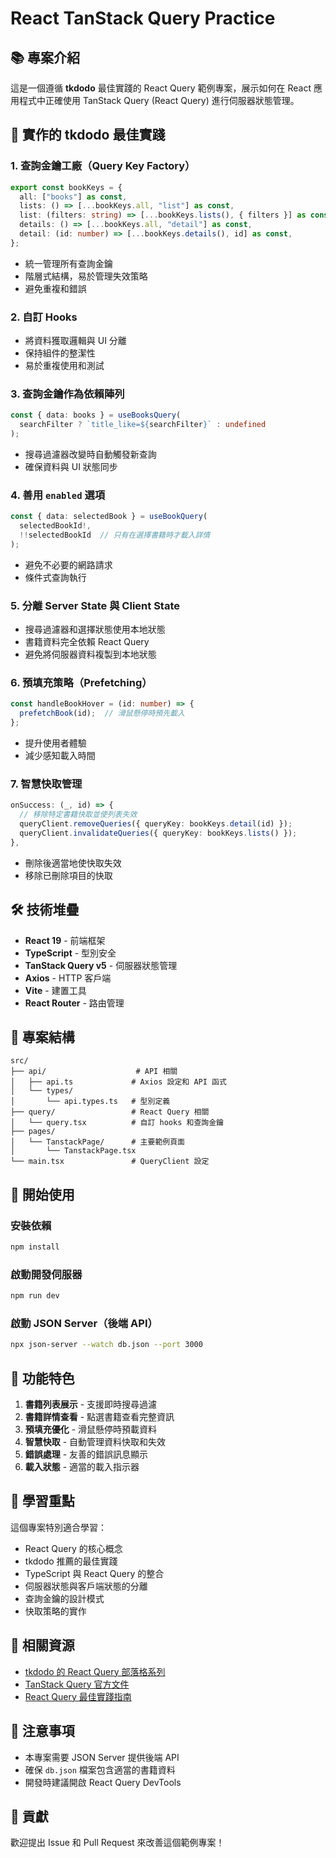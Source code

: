 # React TanStack Query Practice

## 📚 專案介紹

這是一個遵循 **tkdodo** 最佳實踐的 React Query 範例專案，展示如何在 React 應用程式中正確使用 TanStack Query (React Query) 進行伺服器狀態管理。

## 🎯 實作的 tkdodo 最佳實踐

### 1. 查詢金鑰工廠（Query Key Factory）
```typescript
export const bookKeys = {
  all: ["books"] as const,
  lists: () => [...bookKeys.all, "list"] as const,
  list: (filters: string) => [...bookKeys.lists(), { filters }] as const,
  details: () => [...bookKeys.all, "detail"] as const,
  detail: (id: number) => [...bookKeys.details(), id] as const,
};
```
- 統一管理所有查詢金鑰
- 階層式結構，易於管理失效策略
- 避免重複和錯誤

### 2. 自訂 Hooks
- 將資料獲取邏輯與 UI 分離
- 保持組件的整潔性
- 易於重複使用和測試

### 3. 查詢金鑰作為依賴陣列
```typescript
const { data: books } = useBooksQuery(
  searchFilter ? `title_like=${searchFilter}` : undefined
);
```
- 搜尋過濾器改變時自動觸發新查詢
- 確保資料與 UI 狀態同步

### 4. 善用 `enabled` 選項
```typescript
const { data: selectedBook } = useBookQuery(
  selectedBookId!, 
  !!selectedBookId  // 只有在選擇書籍時才載入詳情
);
```
- 避免不必要的網路請求
- 條件式查詢執行

### 5. 分離 Server State 與 Client State
- 搜尋過濾器和選擇狀態使用本地狀態
- 書籍資料完全依賴 React Query
- 避免將伺服器資料複製到本地狀態

### 6. 預填充策略（Prefetching）
```typescript
const handleBookHover = (id: number) => {
  prefetchBook(id);  // 滑鼠懸停時預先載入
};
```
- 提升使用者體驗
- 減少感知載入時間

### 7. 智慧快取管理
```typescript
onSuccess: (_, id) => {
  // 移除特定書籍快取並使列表失效
  queryClient.removeQueries({ queryKey: bookKeys.detail(id) });
  queryClient.invalidateQueries({ queryKey: bookKeys.lists() });
},
```
- 刪除後適當地使快取失效
- 移除已刪除項目的快取

## 🛠️ 技術堆疊

- **React 19** - 前端框架
- **TypeScript** - 型別安全
- **TanStack Query v5** - 伺服器狀態管理
- **Axios** - HTTP 客戶端
- **Vite** - 建置工具
- **React Router** - 路由管理

## 📁 專案結構

```
src/
├── api/                    # API 相關
│   ├── api.ts             # Axios 設定和 API 函式
│   └── types/
│       └── api.types.ts   # 型別定義
├── query/                 # React Query 相關
│   └── query.tsx          # 自訂 hooks 和查詢金鑰
├── pages/
│   └── TanstackPage/      # 主要範例頁面
│       └── TanstackPage.tsx
└── main.tsx               # QueryClient 設定
```

## 🚀 開始使用

### 安裝依賴
```bash
npm install
```

### 啟動開發伺服器
```bash
npm run dev
```

### 啟動 JSON Server（後端 API）
```bash
npx json-server --watch db.json --port 3000
```

## 🎨 功能特色

1. **書籍列表展示** - 支援即時搜尋過濾
2. **書籍詳情查看** - 點選書籍查看完整資訊
3. **預填充優化** - 滑鼠懸停時預載資料
4. **智慧快取** - 自動管理資料快取和失效
5. **錯誤處理** - 友善的錯誤訊息顯示
6. **載入狀態** - 適當的載入指示器

## 📖 學習重點

這個專案特別適合學習：

- React Query 的核心概念
- tkdodo 推薦的最佳實踐
- TypeScript 與 React Query 的整合
- 伺服器狀態與客戶端狀態的分離
- 查詢金鑰的設計模式
- 快取策略的實作

## 🔗 相關資源

- [tkdodo 的 React Query 部落格系列](https://tkdodo.eu/blog/practical-react-query)
- [TanStack Query 官方文件](https://tanstack.com/query/latest)
- [React Query 最佳實踐指南](https://react-query.tanstack.com/guides/best-practices)

## 📝 注意事項

- 本專案需要 JSON Server 提供後端 API
- 確保 `db.json` 檔案包含適當的書籍資料
- 開發時建議開啟 React Query DevTools

## 🤝 貢獻

歡迎提出 Issue 和 Pull Request 來改善這個範例專案！
